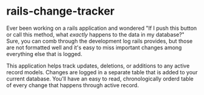 # rails-change-tracker

Ever been working on a rails application and wondered "If I push this button or call this method, what *exactly* happens to the data in my database?" Sure, you can comb through the development log rails provides, but those are not formatted well and it's easy to miss important changes among everything else that is logged.

This application helps track updates, deletions, or additions to any active record models. Changes are logged in a separate table that is added to your current database. You'll have an easy to read, chronologically orderd table of every change that happens through active record.

